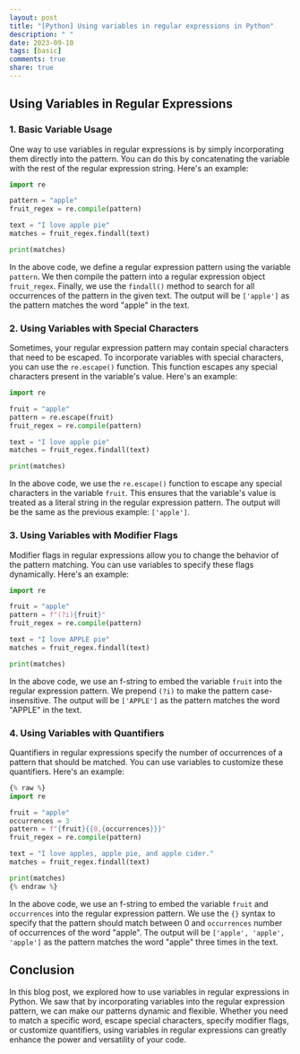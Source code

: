 ```yaml
---
layout: post
title: "[Python] Using variables in regular expressions in Python"
description: " "
date: 2023-09-10
tags: [basic]
comments: true
share: true
---
```


## Using Variables in Regular Expressions

### 1. Basic Variable Usage

One way to use variables in regular expressions is by simply incorporating them directly into the pattern. You can do this by concatenating the variable with the rest of the regular expression string. Here's an example:

```python
import re

pattern = "apple"
fruit_regex = re.compile(pattern)

text = "I love apple pie"
matches = fruit_regex.findall(text)

print(matches)
```

In the above code, we define a regular expression pattern using the variable `pattern`. We then compile the pattern into a regular expression object `fruit_regex`. Finally, we use the `findall()` method to search for all occurrences of the pattern in the given text. The output will be `['apple']` as the pattern matches the word "apple" in the text.

### 2. Using Variables with Special Characters

Sometimes, your regular expression pattern may contain special characters that need to be escaped. To incorporate variables with special characters, you can use the `re.escape()` function. This function escapes any special characters present in the variable's value. Here's an example:

```python
import re

fruit = "apple"
pattern = re.escape(fruit)
fruit_regex = re.compile(pattern)

text = "I love apple pie"
matches = fruit_regex.findall(text)

print(matches)
```

In the above code, we use the `re.escape()` function to escape any special characters in the variable `fruit`. This ensures that the variable's value is treated as a literal string in the regular expression pattern. The output will be the same as the previous example: `['apple']`.

### 3. Using Variables with Modifier Flags

Modifier flags in regular expressions allow you to change the behavior of the pattern matching. You can use variables to specify these flags dynamically. Here's an example:

```python
import re

fruit = "apple"
pattern = f"(?i){fruit}"
fruit_regex = re.compile(pattern)

text = "I love APPLE pie"
matches = fruit_regex.findall(text)

print(matches)
```

In the above code, we use an f-string to embed the variable `fruit` into the regular expression pattern. We prepend `(?i)` to make the pattern case-insensitive. The output will be `['APPLE']` as the pattern matches the word "APPLE" in the text.

### 4. Using Variables with Quantifiers

Quantifiers in regular expressions specify the number of occurrences of a pattern that should be matched. You can use variables to customize these quantifiers. Here's an example:

```python
{% raw %}
import re

fruit = "apple"
occurrences = 3
pattern = f"{fruit}{{0,{occurrences}}}"
fruit_regex = re.compile(pattern)

text = "I love apples, apple pie, and apple cider."
matches = fruit_regex.findall(text)

print(matches)
{% endraw %}
```

In the above code, we use an f-string to embed the variable `fruit` and `occurrences` into the regular expression pattern. We use the `{}` syntax to specify that the pattern should match between 0 and `occurrences` number of occurrences of the word "apple". The output will be `['apple', 'apple', 'apple']` as the pattern matches the word "apple" three times in the text.

## Conclusion

In this blog post, we explored how to use variables in regular expressions in Python. We saw that by incorporating variables into the regular expression pattern, we can make our patterns dynamic and flexible. Whether you need to match a specific word, escape special characters, specify modifier flags, or customize quantifiers, using variables in regular expressions can greatly enhance the power and versatility of your code.